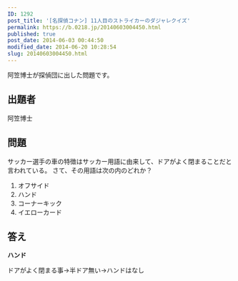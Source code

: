 ```yaml
---
ID: 1292
post_title: '[名探偵コナン] 11人目のストライカーのダジャレクイズ'
permalink: https://b.0218.jp/20140603004450.html
published: true
post_date: 2014-06-03 00:44:50
modified_date: 2014-06-20 10:28:54
slug: 20140603004450.html
---
```

阿笠博士が探偵団に出した問題です。
<!--more-->

<h2>出題者</h2>

阿笠博士

<h2>問題</h2>

サッカー選手の車の特徴はサッカー用語に由来して、ドアがよく閉まることだと言われている。
さて、その用語は次の内のどれか？

<ol>
  <li>オフサイド</li>
  <li>ハンド</li>
  <li>コーナーキック</li>
  <li>イエローカード</li>
</ol>

<h2>答え</h2>

<strong>ハンド</strong>

ドアがよく閉まる事→半ドア無い→ハンドはなし